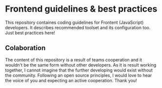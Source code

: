 # Frontend guidelines & best practices

This repository containes coding guidelines for Frontent (JavaScript) developers. It describes recommended toolset and its configuration too. Just best practices here! 

## Colaboration

The content of this repository is a result of teams cooperation and it wouldn't be the same form without other developers. As it is result working together, I cannot imagine that the further developing would exist without the community. Following an open source principles, I would love to hear the voice of you and expecting an active cooperation. Thank you!
